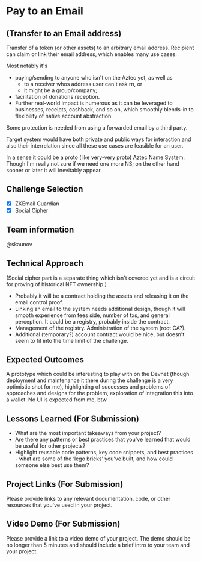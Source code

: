 # Pay to an Email
## (Transfer to an Email address)

Transfer of a token (or other assets) to an arbitrary email address. Recipient can claim or link their email address, which enables many use cases. 

Most notably it's 
* paying/sending to anyone who isn't on the Aztec yet, as well as
  * to a receiver whos address user can't ask rn, or
  * it might be a group/company;
* facilitation of donations reception.
* Further real-world impact is numerous as it can be leveraged to businesses, receipts, cashback, and so on, which smoothly blends-in to flexibility of native account abstraction.

Some protection is needed from using a forwarded email by a third party.

Target system would have both private and public ways for interaction and also their interrelation since all these use cases are feasible for an user.

In a sense it could be a proto (like very-very proto) Aztec Name System. Though I'm really not sure if we need one more NS; on the other hand sooner or later it will inevitably appear.

## Challenge Selection
- [x] ZKEmail Guardian
- [x] Social Cipher

## Team information
@skaunov

## Technical Approach
(Social cipher part is a separate thing which isn't covered yet and is a circuit for proving of historical NFT ownership.)

- Probably it will be a contract holding the assets and releasing it on the email control proof.
- Linking an email to the system needs additional design, though it will smooth experience from fees side, number of txs, and general perception. It could be a registry, probably inside the contract.
- Management of the registry. Administration of the system (root CA?).
- Additional (temporary?) account contract would be nice, but doesn't seem to fit into the time limit of the challenge.

## Expected Outcomes
A prototype which could be interesting to play with on the Devnet (though deployment and maintenance it there during the challenge is a very optimistic shot for me), highlighting of successes and problems of approaches and designs for the problem, exploration of integration this into a wallet. No UI is expected from me, btw.

## Lessons Learned (For Submission)

- What are the most important takeaways from your project?
- Are there any patterns or best practices that you've learned that would be useful for other projects?
- Highlight reusable code patterns, key code snippets, and best practices - what are some of the ‘lego bricks’ you’ve built, and how could someone else best use them?

## Project Links (For Submission)

Please provide links to any relevant documentation, code, or other resources that you've used in your project.

## Video Demo (For Submission)

Please provide a link to a video demo of your project. The demo should be no longer than 5 minutes and should include a brief intro to your team and your project.
